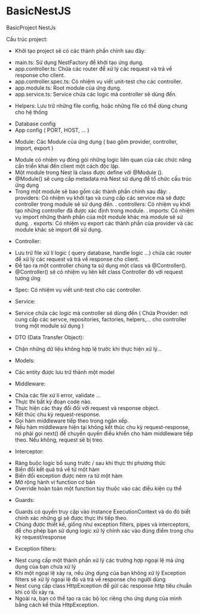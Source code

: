 # BasicNestJS

BasicProject NestJs

Cấu trúc project:

- Khởi tạo project sẽ có các thành phần chính sau đây:
 + main.ts: Sử dụng NestFactory để khởi tạo ứng dụng.
 + app.controller.ts: Chứa các router để xử lý các request và trả về response cho client.
 + app.controller.spec.ts: Có nhiệm vụ viết unit-test cho các controller.
 + app.module.ts: Root module của ứng dụng.
 + app.service.ts: Service chứa các logic mà controller sẽ dùng đến.

- Helpers: Lưu trữ những file config, hoặc những file có thể dùng chung cho hệ thống
 + Database config
 + App config ( PORT, HOST, ... )
 
- Module: Các Module của ứng dụng ( bao gôm provider, controller, import, export )
 + Module có nhiệm vụ đóng gói những logic liên quan của các chức năng cần triển khai đến client một cách độc lập.
 + Một module trong Nest là class được define với @Module (). 
 + @Module() sẽ cung cấp metadata mà Nest sử dụng để tổ chức cấu trúc ứng dụng
 + Trong một module sẽ bao gồm các thành phần chính sau đây:
  . providers: Có nhiệm vụ khởi tạo và cung cấp các service mà sẽ được controller trong module sẽ sử dụng đến.
  . controllers: Có nhiệm vụ khởi tạo những controller đã được xác định trong module.
  . imports: Có nhiệm vụ import những thành phần của một module khác mà module sẽ sử dụng.
  . exports: Có nhiệm vụ export các thành phần của provider và các module khác sẻ import để sử dụng.
  
- Controller:
 + Lưu trữ file xử lí logic ( query database, handle logic ...) chứa các router để xử lý các request và trả về response cho client.
 + Để tạo ra một controller chúng ta sử dụng một class và @Controller().
 + @Controller() sẽ có nhiệm vụ liên kết class Controller đó với request tương ứng

- Spec: Có nhiệm vụ viết unit-test cho các controller.

- Service: 
 + Service chứa các logic mà controller sẽ dùng đến ( Chứa Provider: nơi cung cấp các servce, repositories, factories, helpers,... cho controller trong một module sử dụng )
 
- DTO (Data Transfer Object): 
 + Chặn những dữ liệu không hợp lệ trước khi thực hiện xử lý...
 
- Models: 
 + Các entity được lưu trữ thành một model

- Middleware:
 + Chứa các file xử lí error, validate ...
 + Thực thi bất kỳ đoạn code nào.
 + Thực hiện các thay đổi đối với request và response object.
 + Kết thúc chu kỳ request-response.
 + Gọi hàm middleware tiếp theo trong ngăn xếp.
 + Nếu hàm middleware hiện tại không kết thúc chu kỳ request-response, nó phải gọi next() để chuyển quyền điều khiển cho hàm middleware tiếp theo. Nếu không, request sẽ bị treo.

- Interceptor:
 + Ràng buộc logic bổ sung trước / sau khi thực thi phương thức
 + Biến đổi kết quả trả về từ một hàm
 + Biến đổi exception được ném ra từ một hàm
 + Mở rộng hành vi function cơ bản
 + Override hoàn toàn một function tùy thuộc vào các điều kiện cụ thể

- Guards:
 + Guards có quyền truy cập vào instance ExecutionContext và do đó biết chính xác những gì sẽ được thực thi tiếp theo.
 + Chúng được thiết kế, giống như exception filters, pipes và interceptors, để cho phép bạn sử dụng logic xử lý chính xác vào đúng điểm trong chu kỳ request/response

- Exception filters: 
 + Nest cung cấp một thành phần xử lý các trường hợp ngoại lệ mà ứng dụng của bạn chưa xử lý
 + Khi một ngoại lệ xảy ra, nếu ứng dụng của bạn không xử lý Exception filters sẽ xử lý ngoại lệ đó và trả về response cho người dùng
 + Nest cung cấp class HttpException để gửi các response http tiêu chuẩn khi có lỗi xảy ra.
 + Ngoài ra, bạn có thể tạo ra các bộ lọc riêng cho ứng dụng của mình bằng cách kế thừa HttpException.

